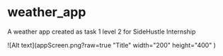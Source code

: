 # weather_app

A weather app created as task 1 level 2 for SideHustle Internship


![Alt text](appScreen.png?raw=true "Title" width="200" height="400" )

